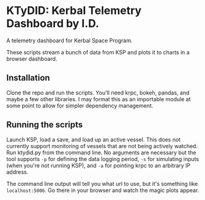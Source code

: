 # KTyDID: Kerbal Telemetry Dashboard by I.D.
A telemetry dashboard for Kerbal Space Program.

These scripts stream a bunch of data from KSP and plots it to charts in a browser dashboard.  

## Installation
Clone the repo and run the scripts. You'll need krpc, bokeh, pandas, and maybe a few other libraries. I may format this as an importable module at some point to allow for simpler dependency management.  

## Running the scripts
Launch KSP, load a save, and load up an active vessel. This does not currently support monitoring of vessels that are not being actively watched. Run ktydid.py from the command line. No arguments are necessary but the tool supports `-p` for defining the data logging period, `-s` for simulating inputs (when you're not running KSP), and `-a` for pointing krpc to an arbitrary IP address.

The command line output will tell you what url to use, but it's something like `localhost:5006`. Go there in your browser and watch the magic plots appear.